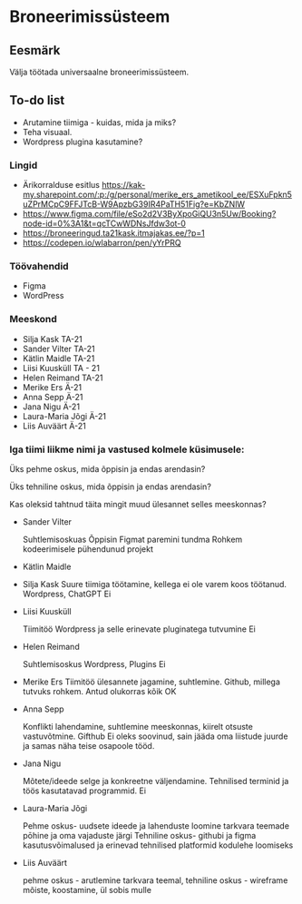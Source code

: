 # Broneerimissüsteem


## Eesmärk

Välja töötada universaalne broneerimissüsteem.

## To-do list

- Arutamine tiimiga - kuidas, mida ja miks?
- Teha visuaal. 
- Wordpress plugina kasutamine?

### Lingid
- Ärikorralduse esitlus https://kak-my.sharepoint.com/:p:/g/personal/merike_ers_ametikool_ee/ESXuFpkn5uZPrMCpC9FFJTcB-W9ApzbG39IR4PaTH51Fig?e=KbZNlW
- https://www.figma.com/file/eSo2d2V3ByXpoGiQU3n5Uw/Booking?node-id=0%3A1&t=qcTCwWDNsJfdw3ot-0
- https://broneeringud.ta21kask.itmajakas.ee/?p=1
- https://codepen.io/wlabarron/pen/yYrPRQ

### Töövahendid
- Figma
- WordPress

### Meeskond

- Silja Kask TA-21
- Sander Vilter TA-21
- Kätlin Maidle TA-21
- Liisi Kuusküll TA - 21
- Helen Reimand TA-21
- Merike Ers Ä-21
- Anna Sepp Ä-21
- Jana Nigu Ä-21
- Laura-Maria Jõgi Ä-21
- Liis Auväärt Ä-21

### Iga tiimi liikme nimi ja vastused kolmele küsimusele:

Üks pehme oskus, mida õppisin ja endas arendasin?

Üks tehniline oskus, mida õppisin ja endas arendasin?

Kas oleksid tahtnud täita mingit muud ülesannet selles meeskonnas?

- Sander Vilter

  Suhtlemisoskuas
  Õppisin Figmat paremini tundma
  Rohkem kodeerimisele pühendunud projekt
  

- Kätlin Maidle

  

- Silja Kask
  Suure tiimiga töötamine, kellega ei ole varem koos töötanud.
  Wordpress, ChatGPT
  Ei
  

- Liisi Kuusküll

  Tiimitöö
  Wordpress ja selle erinevate pluginatega tutvumine
  Ei

- Helen Reimand

  Suhtlemisoskus
  Wordpress, Plugins
  Ei

- Merike Ers Tiimitöö ülesannete jagamine, suhtlemine. Github, millega tutvuks rohkem. Antud olukorras kõik OK

  

- Anna Sepp

  Konflikti lahendamine, suhtlemine meeskonnas, kiirelt otsuste vastuvõtmine.
  Gifthub
  Ei oleks soovinud, sain jääda oma liistude juurde ja samas näha teise osapoole tööd. 

- Jana Nigu

  Mõtete/ideede selge ja konkreetne väljendamine. 
  Tehnilised terminid ja töös kasutatavad programmid.
  Ei

- Laura-Maria Jõgi

  Pehme oskus- uudsete ideede ja lahenduste loomine tarkvara teemade pōhine ja oma vajaduste järgi
  Tehniline oskus- githubi ja figma kasutusvõimalused ja erinevad tehnilised platformid kodulehe loomiseks

- Liis Auväärt

  pehme oskus - arutlemine tarkvara teemal, 
  tehniline oskus - wireframe mõiste, koostamine, 
  ül sobis mulle


